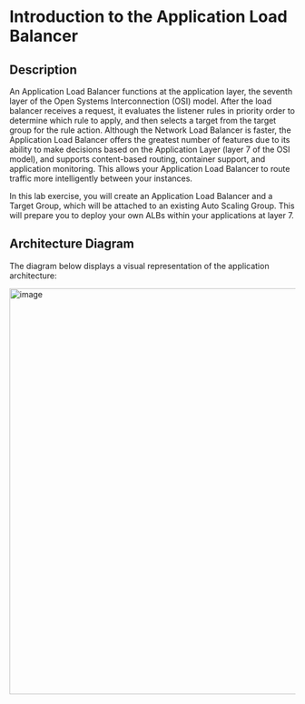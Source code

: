 # **Introduction to the Application Load Balancer**

## **Description**

An Application Load Balancer functions at the application layer, the seventh layer of the Open Systems Interconnection (OSI) model. After the load balancer receives a request, it evaluates the listener rules in priority order to determine which rule to apply, and then selects a target from the target group for the rule action. Although the Network Load Balancer is faster, the Application Load Balancer offers the greatest number of features due to its ability to make decisions based on the Application Layer (layer 7 of the OSI model), and supports content-based routing, container support, and application monitoring. This allows your Application Load Balancer to route traffic more intelligently between your instances.

In this lab exercise, you will create an Application Load Balancer and a Target Group, which will be attached to an existing Auto Scaling Group. This will prepare you to deploy your own ALBs within your applications at layer 7.

## **Architecture Diagram**

The diagram below displays a visual representation of the application architecture:

<img width="714" alt="image" src="https://github.com/user-attachments/assets/601d205d-53da-4b20-9f2b-d79f532ec198">

